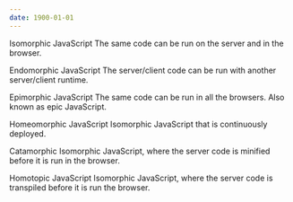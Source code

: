 ```yaml
---
date: 1900-01-01
---
```



Isomorphic JavaScript
The same code can be run on the server and in the browser.

Endomorphic JavaScript
The server/client code can be run with another server/client runtime.

Epimorphic JavaScript
The same code can be run in all the browsers. Also known as epic
JavaScript.

Homeomorphic JavaScript
Isomorphic JavaScript that is continuously deployed.

Catamorphic
Isomorphic JavaScript, where the server code is minified before it is
run in the browser.

Homotopic JavaScript
Isomorphic JavaScript, where the server code is transpiled before it is
run the browser.
